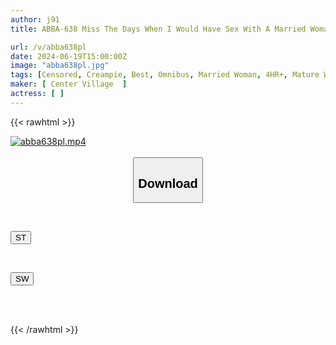 ```yaml
---
author: j91
title: ABBA-638 Miss The Days When I Would Have Sex With A Married Woman In A Drafty Room, Leaving Her Panties On One Leg... I Remember Her Curling Up Between My Thighs, And Not Even Noticing That Her Panties Had Slipped Off Her Ankles, While I Was Inseminating Her. 24 People, 4 Hours

url: /v/abba638pl
date: 2024-06-19T15:00:00Z
image: "abba638pl.jpg"
tags: [Censored, Creampie, Best, Omnibus, Married Woman, 4HR+, Mature Woman	]
maker: [ Center Village  ]
actress: [ ]
---
```



{{< rawhtml >}}

<div class="video" data-videoid="zkvz11d4ZaCYrr7">
    <a href="javascript:;">
        <img src="/v/abba638pl/abba638pl.jpg" width="WIDTH" height="HEIGHT" alt="abba638pl.mp4" loading="lazy">
    </a>
</div>

<script type="text/javascript" src="https://j91.asia/asset/on-demand-st.js"></script>

<br>
  <link rel="stylesheet" href="https://j91.asia/asset/bs5.css">
  
  <center>
  <button class="btn btn-primary" type="button" data-bs-toggle="collapse" data-bs-target=".multi-collapse" aria-expanded="false" aria-controls="multiCollapseExample1 multiCollapseExample2"><h2>Download</h2></button></center>
</p>
<div class="row">
  <div class="col">
    <div class="collapse multi-collapse" id="multiCollapseExample1">
      <div class="card card-body">
	      	      <br>
<div class="buttons">  
<p><a href="/v/abba638pl/st.html" target="_blank"><button class="btn-hover color-3"><i class="fa fa-download"></i> ST</button></a></p></div>
    </div>
  </div>
</div>
  <div class="col">
    <div class="collapse multi-collapse" id="multiCollapseExample2">
      <div class="card card-body">
	      <br>
<div class="buttons">
<p><a href="/v/abba638pl/sw.html" target="_blank"><button class="btn-hover color-2"><i class="fa fa-download"></i> SW</button></a></p></div>
<br><br>
      </div>
    </div>
  </div>
</div>

{{< /rawhtml >}}